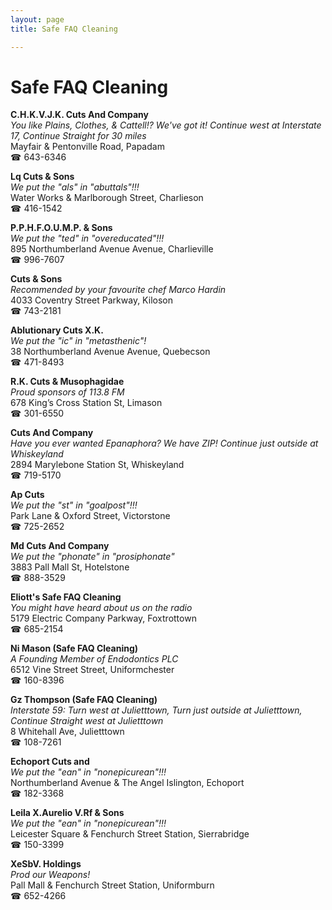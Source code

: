```yaml
---
layout: page 
title: Safe FAQ Cleaning

---
```



# Safe FAQ Cleaning


 **C.H.K.V.J.K. Cuts And Company**  
_You like Plains, Clothes, & Cattell!? We've got it! 
Continue west at Interstate 17, Continue Straight for 30 miles_  
Mayfair & Pentonville Road, Papadam  
☎ 643-6346

**Lq Cuts & Sons**  
_We put the "als" in "abuttals"!!!_  
Water Works & Marlborough Street, Charlieson  
☎ 416-1542

**P.P.H.F.O.U.M.P. & Sons**  
_We put the "ted" in "overeducated"!!!_  
895 Northumberland Avenue Avenue, Charlieville  
☎ 996-7607

**Cuts & Sons**  
_Recommended by your favourite chef Marco Hardin_  
4033 Coventry Street Parkway, Kiloson  
☎ 743-2181

**Ablutionary Cuts X.K.**  
_We put the "ic" in "metasthenic"!_  
38 Northumberland Avenue Avenue, Quebecson  
☎ 471-8493

**R.K. Cuts & Musophagidae**  
_Proud sponsors of 113.8 FM_  
678 King’s Cross Station St, Limason  
☎ 301-6550

**Cuts And Company**  
_Have you ever wanted Epanaphora? We have ZIP! 
Continue just outside at Whiskeyland_  
2894 Marylebone Station St, Whiskeyland  
☎ 719-5170

**Ap Cuts**  
_We put the "st" in "goalpost"!!!_  
Park Lane & Oxford Street, Victorstone  
☎ 725-2652

**Md Cuts And Company**  
_We put the "phonate" in "prosiphonate"_  
3883 Pall Mall St, Hotelstone  
☎ 888-3529

**Eliott's Safe FAQ Cleaning**  
_You might have heard about us on the radio_  
5179 Electric Company Parkway, Foxtrottown  
☎ 685-2154

**Ni Mason (Safe FAQ Cleaning)**  
_A Founding Member of Endodontics PLC_  
6512 Vine Street Street, Uniformchester  
☎ 160-8396

**Gz Thompson (Safe FAQ Cleaning)**  
_Interstate 59: Turn west at Julietttown, Turn just outside at Julietttown, Continue Straight west at Julietttown_  
8 Whitehall Ave, Julietttown  
☎ 108-7261

**Echoport Cuts and**  
_We put the "ean" in "nonepicurean"!!!_  
Northumberland Avenue & The Angel Islington, Echoport  
☎ 182-3368

**Leila X.Aurelio V.Rf & Sons**  
_We put the "ean" in "nonepicurean"!!!_  
Leicester Square & Fenchurch Street Station, Sierrabridge  
☎ 150-3399

**XeSbV. Holdings**  
_Prod our Weapons!_  
Pall Mall & Fenchurch Street Station, Uniformburn  
☎ 652-4266

